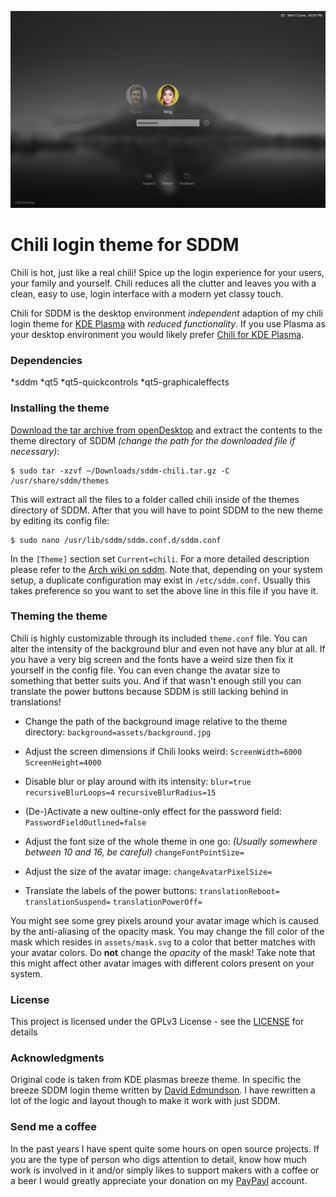 ![Screenshot of the theme](preview.jpg "Preview")

# Chili login theme for SDDM

Chili is hot, just like a real chili! Spice up the login experience for your users, your family and yourself. Chili reduces all the clutter and leaves you with a clean, easy to use, login interface with a modern yet classy touch.

Chili for SDDM is the desktop environment *independent* adaption of my chili login theme for [KDE Plasma](https://www.kde.org/plasma-desktop) with *reduced functionality*. If you use Plasma as your desktop environment you would likely prefer [Chili for KDE Plasma](https://github.com/MarianArlt/kde-plasma-chili).

### Dependencies

  *sddm
  *qt5
  *qt5-quickcontrols
  *qt5-graphicaleffects

### Installing the theme

[Download the tar archive from openDesktop](https://www.opendesktop.org/p/1240784) and extract the contents to the theme directory of SDDM *(change the path for the downloaded file if necessary)*:
```
$ sudo tar -xzvf ~/Downloads/sddm-chili.tar.gz -C /usr/share/sddm/themes
```
This will extract all the files to a folder called chili inside of the themes directory of SDDM. After that you will have to point SDDM to the new theme by editing its config file:
```
$ sudo nano /usr/lib/sddm/sddm.conf.d/sddm.conf
```
In the `[Theme]` section set `Current=chili`. For a more detailed description please refer to the [Arch wiki on sddm](https://wiki.archlinux.org/index.php/SDDM). Note that, depending on your system setup, a duplicate configuration may exist in `/etc/sddm.conf`. Usually this takes preference so you want to set the above line in this file if you have it.

### Theming the theme

Chili is highly customizable through its included `theme.conf` file. You can alter the intensity of the background blur and even not have any blur at all. If you have a very big screen and the fonts have a weird size then fix it yourself in the config file. You can even change the avatar size to something that better suits you. And if that wasn't enough still you can translate the power buttons because SDDM is still lacking behind in translations!


  * Change the path of the background image relative to the theme directory:
  `background=assets/background.jpg`

  * Adjust the screen dimensions if Chili looks weird:
  `ScreenWidth=6000`
  `ScreenHeight=4000`

  * Disable blur or play around with its intensity:
  `blur=true`
  `recursiveBlurLoops=4`
  `recursiveBlurRadius=15`

  * (De-)Activate a new oultine-only effect for the password field:
  `PasswordFieldOutlined=false`

  * Adjust the font size of the whole theme in one go:
  *(Usually somewhere between 10 and 16, be careful)*
  `changeFontPointSize=`

  * Adjust the size of the avatar image:
  `changeAvatarPixelSize=`

  * Translate the labels of the power buttons:
  `translationReboot=`
  `translationSuspend=`
  `translationPowerOff=`

You might see some grey pixels around your avatar image which is caused by the anti-aliasing of the opacity mask. You may change the fill color of the mask which resides in `assets/mask.svg` to a color that better matches with your avatar colors. Do **not** change the *opacity* of the mask! Take note that this might affect other avatar images with different colors present on your system.

### License

This project is licensed under the GPLv3 License - see the [LICENSE](LICENSE.md) for details

### Acknowledgments

Original code is taken from KDE plasmas breeze theme. In specific the breeze SDDM login theme written by [David Edmundson](davidedmundson@kde.org). I have rewritten a lot of the logic and layout though to make it work with just SDDM.

### Send me a coffee

In the past years I have spent quite some hours on open source projects. If you are the type of person who digs attention to detail, know how much work is involved in it and/or simply likes to support makers with a coffee or a beer I would greatly appreciate your donation on my [PayPayl](https://www.paypal.me/marianarlt) account.
